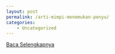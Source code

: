 ```yaml
---
layout: post
permalink: /arti-mimpi-menemukan-penyu/
categories:
    - Uncategorized
---
```


[Baca Selengkapnya](/02)
